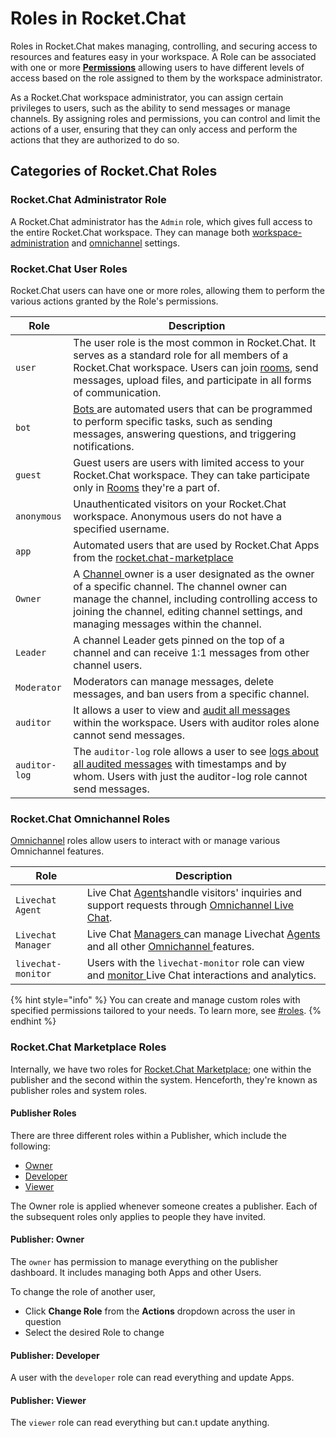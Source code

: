 # Roles in Rocket.Chat

Roles in Rocket.Chat makes managing, controlling, and securing access to resources and features easy in your workspace. A Role can be associated with one or more [**Permissions**](../use-rocket.chat/workspace-administration/permissions/) allowing users to have different levels of access based on the role assigned to them by the workspace administrator.

As a Rocket.Chat workspace administrator, you can assign certain privileges to users, such as the ability to send messages or manage channels. By assigning roles and permissions, you can control and limit the actions of a user, ensuring that they can only access and perform the actions that they are authorized to do so.

## Categories of Rocket.Chat Roles

### Rocket.Chat Administrator Role

A Rocket.Chat administrator has the `Admin` role, which gives full access to the entire Rocket.Chat workspace. They can manage both [workspace-administration](../use-rocket.chat/workspace-administration/ "mention") and [omnichannel](../use-rocket.chat/omnichannel/ "mention") settings.

### Rocket.Chat User Roles

Rocket.Chat users can have one or more roles, allowing them to perform the various actions granted by the Role's permissions.

| Role          | Description                                                                                                                                                                                                                                                                                   |
| ------------- | --------------------------------------------------------------------------------------------------------------------------------------------------------------------------------------------------------------------------------------------------------------------------------------------- |
| `user`        | The user role is the most common in Rocket.Chat. It serves as a standard role for all members of a Rocket.Chat workspace. Users can join [rooms](../use-rocket.chat/user-guides/rooms/), send messages, upload files, and participate in all forms of communication.                          |
| `bot`         | [Bots ](../use-rocket.chat/workspace-administration/settings/bots.md)are automated users that can be programmed to perform specific tasks, such as sending messages, answering questions, and triggering notifications.                                                                       |
| `guest`       | Guest users are users with limited access to your Rocket.Chat workspace. They can take participate only in [Rooms](../use-rocket.chat/user-guides/rooms/) they're a part of.                                                                                                                  |
| `anonymous`   | Unauthenticated visitors on your Rocket.Chat workspace. Anonymous users do not have a specified username.                                                                                                                                                                                     |
| `app`         | Automated users that are used by Rocket.Chat Apps from the [rocket.chat-marketplace](../extend-rocket.chat-capabilities/rocket.chat-marketplace/ "mention")                                                                                                                                   |
| `Owner`       | A [Channel ](../use-rocket.chat/user-guides/rooms/channels/)owner is a user designated as the owner of a specific channel. The channel owner can manage the channel, including controlling access to joining the channel, editing channel settings, and managing messages within the channel. |
| `Leader`      | A channel Leader gets pinned on the top of a channel and can receive 1:1 messages from other channel users.                                                                                                                                                                                   |
| `Moderator`   | Moderators can manage messages, delete messages, and ban users from a specific channel.                                                                                                                                                                                                       |
| `auditor`     | It allows a user to view and [audit all messages](../use-rocket.chat/message-auditing-log.md)  within the workspace. Users with auditor roles alone cannot send messages.                                                                                                                     |
| `auditor-log` | The `auditor-log` role allows a user to see  [logs about all audited messages](../use-rocket.chat/message-auditing-log.md)  with timestamps and by whom. Users with just the auditor-log role cannot send messages.                                                                           |

### Rocket.Chat Omnichannel Roles

[Omnichannel](../use-rocket.chat/omnichannel/) roles allow users to interact with or manage various Omnichannel features.

| Role               | Description                                                                                                                                                                                                    |
| ------------------ | -------------------------------------------------------------------------------------------------------------------------------------------------------------------------------------------------------------- |
| `Livechat Agent`   | Live Chat [Agents](../use-rocket.chat/omnichannel/agents.md)handle visitors' inquiries and support requests through [Omnichannel Live Chat](../use-rocket.chat/omnichannel/livechat-widget-installation.md).   |
| `Livechat Manager` | Live Chat [Managers ](../use-rocket.chat/omnichannel/managers.md)can manage Livechat [Agents](../use-rocket.chat/omnichannel/agents.md) and all other [Omnichannel ](../use-rocket.chat/omnichannel/)features. |
| `livechat-monitor` | Users with the `livechat-monitor` role can view and [monitor ](../use-rocket.chat/omnichannel/monitors.md)Live Chat interactions and analytics.                                                                |

{% hint style="info" %}
You can create and manage custom roles with specified permissions tailored to your needs. To learn more, see [#roles](../use-rocket.chat/workspace-administration/permissions/#roles "mention").
{% endhint %}

### Rocket.Chat Marketplace Roles

Internally, we have two roles for [Rocket.Chat Marketplace](../extend-rocket.chat-capabilities/rocket.chat-marketplace/); one within the publisher and the second within the system. Henceforth, they're known as publisher roles and system roles.

#### Publisher Roles

There are three different roles within a Publisher, which include the following:

* [Owner](roles-in-rocket.chat.md#publisher-owner)
* [Developer](roles-in-rocket.chat.md#publisher-developer)
* [Viewer](roles-in-rocket.chat.md#publisher-viewer)

The Owner role is applied whenever someone creates a publisher. Each of the subsequent roles only applies to people they have invited.

#### Publisher: Owner

The `owner` has permission to manage everything on the publisher dashboard. It includes managing both Apps and other Users.

To change the role of another user,

* Click **Change Role** from the **Actions** dropdown across the user in question
* Select the desired Role to change

#### Publisher: Developer

A user with the `developer` role can read everything and update Apps.

#### Publisher: Viewer

The `viewer` role can read everything but can.t update anything.
